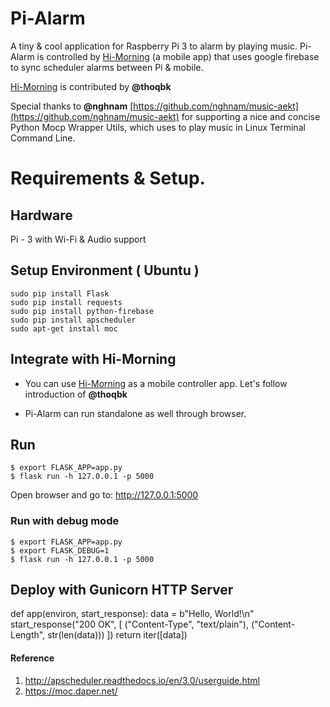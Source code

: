 # Pi-Alarm
A tiny & cool application for Raspberry Pi 3 to alarm by playing music.
Pi-Alarm is controlled by [Hi-Morning](https://github.com/hi-morning/HiMorning) (a mobile app) that uses google firebase to sync scheduler alarms between Pi & mobile.

[Hi-Morning](https://github.com/hi-morning/HiMorning) is contributed by **@thoqbk**

Special thanks to **@nghnam** [https://github.com/nghnam/music-aekt](https://github.com/nghnam/music-aekt) for supporting a nice and concise Python Mocp Wrapper Utils, which uses to play music in Linux Terminal Command Line.

# Requirements & Setup.
## Hardware
Pi - 3 with Wi-Fi & Audio support

## Setup Environment ( Ubuntu )
```
sudo pip install Flask
sudo pip install requests
sudo pip install python-firebase
sudo pip install apscheduler
sudo apt-get install moc
```

## Integrate with Hi-Morning
* You can use [Hi-Morning](https://github.com/hi-morning/HiMorning) as a mobile controller app. Let's follow introduction of **@thoqbk**

* Pi-Alarm can run standalone as well through browser.

## Run
```
$ export FLASK_APP=app.py
$ flask run -h 127.0.0.1 -p 5000
```
Open browser and go to: http://127.0.0.1:5000

### Run with debug mode
```
$ export FLASK_APP=app.py
$ export FLASK_DEBUG=1
$ flask run -h 127.0.0.1 -p 5000
```

## Deploy with Gunicorn HTTP Server

def app(environ, start_response):
        data = b"Hello, World!\n"
        start_response("200 OK", [
            ("Content-Type", "text/plain"),
            ("Content-Length", str(len(data)))
        ])
        return iter([data])

#### Reference
1. http://apscheduler.readthedocs.io/en/3.0/userguide.html
2. https://moc.daper.net/